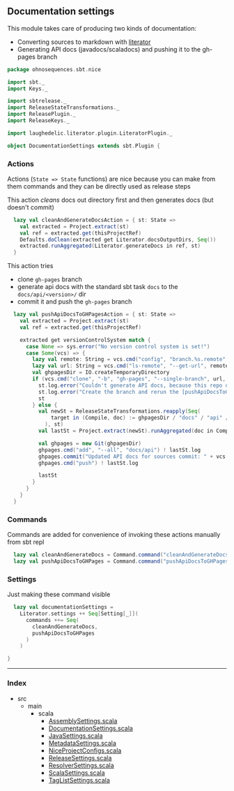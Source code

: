 ## Documentation settings 

This module takes care of producing two kinds of documentation:

- Converting sources to markdown with [literator](https://github.com/laughedelic/literator)
- Generating API docs (javadocs/scaladocs) and pushing it to the gh-pages branch


```scala
package ohnosequences.sbt.nice

import sbt._
import Keys._

import sbtrelease._
import ReleaseStateTransformations._
import ReleasePlugin._
import ReleaseKeys._

import laughedelic.literator.plugin.LiteratorPlugin._

object DocumentationSettings extends sbt.Plugin {
```

### Actions 

Actions (`State => State` functions) are nice because you can make from them commands and they
can be directly used as release steps

This action _cleans_ docs out directory first and then generates docs (but doesn't commit)

```scala
  lazy val cleanAndGenerateDocsAction = { st: State =>
    val extracted = Project.extract(st)
    val ref = extracted.get(thisProjectRef)
    Defaults.doClean(extracted get Literator.docsOutputDirs, Seq())
    extracted.runAggregated(Literator.generateDocs in ref, st)
  }
```

This action tries
- clone `gh-pages` branch
- generate api docs with the standard sbt task `docs` to the `docs/api/<version>/` dir
- commit it and push the `gh-pages` branch


```scala
  lazy val pushApiDocsToGHPagesAction = { st: State =>
    val extracted = Project.extract(st)
    val ref = extracted.get(thisProjectRef)

    extracted get versionControlSystem match {
      case None => sys.error("No version control system is set!")
      case Some(vcs) => {
        lazy val remote: String = vcs.cmd("config", "branch.%s.remote" format vcs.currentBranch).!!.trim
        lazy val url: String = vcs.cmd("ls-remote", "--get-url", remote).!!.trim
        val ghpagesDir = IO.createTemporaryDirectory
        if (vcs.cmd("clone", "-b", "gh-pages", "--single-branch", url, ghpagesDir).! != 0) {
          st.log.error("Couldn't generate API docs, because this repo doesn't have gh-pages branch")
          st.log.error("Create the branch and rerun the [pushApiDocsToGHPages] command")
          st
        } else {
          val newSt = ReleaseStateTransformations.reapply(Seq(
              target in (Compile, doc) := ghpagesDir / "docs" / "api" / extracted.get(version).stripSuffix("-SNAPSHOT")
            ), st)
          val lastSt = Project.extract(newSt).runAggregated(doc in Compile in ref, newSt)

          val ghpages = new Git(ghpagesDir) 
          ghpages.cmd("add", "--all", "docs/api") ! lastSt.log
          ghpages.commit("Updated API docs for sources commit: " + vcs.currentHash) ! lastSt.log
          ghpages.cmd("push") ! lastSt.log

          lastSt
        }
      }
    }
  }
```

### Commands 

Commands are added for convenience of invoking these actions manually from sbt repl


```scala
  lazy val cleanAndGenerateDocs = Command.command("cleanAndGenerateDocs")(cleanAndGenerateDocsAction)
  lazy val pushApiDocsToGHPages = Command.command("pushApiDocsToGHPages")(pushApiDocsToGHPagesAction)
```

### Settings 

Just making these command visible


```scala
  lazy val documentationSettings = 
    Literator.settings ++ Seq[Setting[_]](
      commands ++= Seq(
        cleanAndGenerateDocs,
        pushApiDocsToGHPages
      )
    )

}

```


------

### Index

+ src
  + main
    + scala
      + [AssemblySettings.scala][main/scala/AssemblySettings.scala]
      + [DocumentationSettings.scala][main/scala/DocumentationSettings.scala]
      + [JavaSettings.scala][main/scala/JavaSettings.scala]
      + [MetadataSettings.scala][main/scala/MetadataSettings.scala]
      + [NiceProjectConfigs.scala][main/scala/NiceProjectConfigs.scala]
      + [ReleaseSettings.scala][main/scala/ReleaseSettings.scala]
      + [ResolverSettings.scala][main/scala/ResolverSettings.scala]
      + [ScalaSettings.scala][main/scala/ScalaSettings.scala]
      + [TagListSettings.scala][main/scala/TagListSettings.scala]

[main/scala/AssemblySettings.scala]: AssemblySettings.scala.md
[main/scala/DocumentationSettings.scala]: DocumentationSettings.scala.md
[main/scala/JavaSettings.scala]: JavaSettings.scala.md
[main/scala/MetadataSettings.scala]: MetadataSettings.scala.md
[main/scala/NiceProjectConfigs.scala]: NiceProjectConfigs.scala.md
[main/scala/ReleaseSettings.scala]: ReleaseSettings.scala.md
[main/scala/ResolverSettings.scala]: ResolverSettings.scala.md
[main/scala/ScalaSettings.scala]: ScalaSettings.scala.md
[main/scala/TagListSettings.scala]: TagListSettings.scala.md
